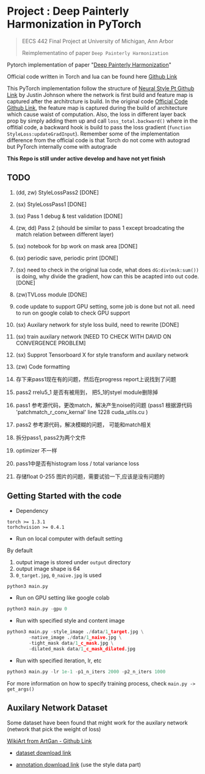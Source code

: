 # Project : Deep Painterly Harmonization in PyTorch 

> EECS 442 Final Project at University of Michigan, Ann Arbor
> 
> Reimplementatino of paper `Deep Painterly Harmonization` 



Pytorch implementation of paper "[Deep Painterly Harmonization](https://arxiv.org/abs/1804.03189)"  


Official code written in Torch and lua can be found here [Github Link](https://github.com/luanfujun/deep-painterly-harmonization)


This PyTorch implementation follow the structure of [Neural Style Pt Github Link](https://github.com/jcjohnson/neural-style) by Justin Johnson where the network is first build and feature map is captured after the architrcture is build. In the original code [Official Code Github Link](https://github.com/luanfujun/deep-painterly-harmonization), the feature map is captured during the build of architecture which cause waist of computation. Also, the loss in different layer back prop by simply adding them up and call `loss_total.backward()` where in the offitial code, a backward hook is build to pass the loss gradient (`function StyleLoss:updateGradInput`). Remember some of the implementation difference from the official code is that Torch do not come with autograd but PyTorch internally come with autograde


**This Repo is still under active develop and have not yet finish**


## TODO 

1. (dd, zw) StyleLossPass2 [DONE]

2. (sx) StyleLossPass1 [DONE]

3. (sx) Pass 1 debug & test validation [DONE]

4. (zw, dd) Pass 2 (should be similar to pass 1 except broadcating the match relation between different layer)

5. (sx) notebook for bp work on mask area [DONE]

6. (sx) periodic save, periodic print [DONE]

7. (sx) need to check in the original lua code, what does `dG:div(msk:sum())` is doing, why divide the gradient, how can this be acapted into out code. [DONE]

8. (zw)TVLoss module [DONE]

9. code update to support GPU setting, some job is done but not all. need to run on google colab to check GPU support 

10. (sx) Auxilary network for style loss build, need to rewrite [DONE]

11. (sx) train auxilary network [NEED TO CHECK WITH DAVID ON CONVERGENCE PROBLEM]

12. (sx) Supprot Tensorboard X for style transform and auxilary network 

13. (zw) Code formatting 

14. 存下来pass1现在有的问题，然后在progress report上说找到了问题

15. pass2 rrelu5_1 是否有被用到， 把5_1的styel module删除掉

16. pass1 参考源代码，更改match，解决产生noise的问题 (pass1 根据源代码 'patchmatch_r_conv_kernal' line 1228 cuda_utils.cu  )

17. pass2 参考源代码，解决模糊的问题， 可能和match相关

18. 拆分pass1, pass2为两个文件

19. optimizer 不一样

20. pass1中是否有histogram loss / total variance loss

21. 存储float 0-255 图片的问题，需要试验一下,应该是没有问题的

## Getting Started with the code 

* Dependency 

```shell
torch >= 1.3.1 
torhchvision >= 0.4.1 
```

* Run on local computer with default setting 

By default

1. output image is stored under `output` directory 
2. output image shape is 64 
3. `0_target.jpg`, `0_naive.jpg` is used 

```python
python3 main.py
```

* Run on GPU setting like google colab 

```python
python3 main.py -gpu 0
```

* Run with specified style and content image 

```python
python3 main.py -style_image ./data/1_target.jpg \
        -native_image ./data/1_naive.jpg \
        -tight_mask data/1_c_mask.jpg \
        -dilated_mask data/1_c_mask_dilated.jpg
```

* Run with specified iteration, lr, etc 

```python
python3 main.py -lr 1e-1 -p1_n_iters 2000 -p2_n_iters 1000 
```

For more information on how to specify training process, check `main.py -> get_args()` 


## Auxilary Network Dataset 

Some dataset have been found that might work for the auxilary network (network that pick the weight of loss)

[WikiArt from ArtGan - Github Link](https://github.com/cs-chan/ArtGAN/tree/master/WikiArt%20Dataset)

* [dataset download link](http://web.fsktm.um.edu.my/~cschan/source/ICIP2017/wikiart.zip)

* [annotation download link](http://web.fsktm.um.edu.my/~cschan/source/ICIP2017/wikiart_csv.zip)  (use the style data part)

